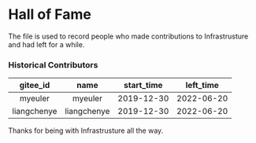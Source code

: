 # Hall of Fame

The file is used to record people who made contributions to Infrastrusture and had left for a while.

### Historical Contributors
| gitee_id | name | start_time | left_time |
| :---: | :---: | :---: | :---: |
| myeuler | myeuler | 2019-12-30 | 2022-06-20 |
| liangchenye | liangchenye | 2019-12-30 | 2022-06-20 |

Thanks for being with Infrastrusture all the way.